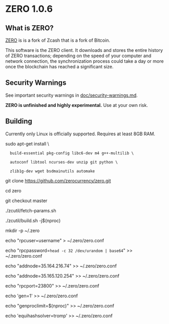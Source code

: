 ZERO 1.0.6
===========

What is ZERO?
--------------

[ZERO](https://github.com/zerocurrency/zero) is is a fork of Zcash that is a fork of Bitcoin.

This software is the ZERO client. It downloads and stores the entire history
of ZERO transactions; depending on the speed of your computer and network
connection, the synchronization process could take a day or more once the
blockchain has reached a significant size.

Security Warnings
-----------------

See important security warnings in
[doc/security-warnings.md](doc/security-warnings.md).

**ZERO is unfinished and highly experimental.** Use at your own risk.

Building
--------

Currently only Linux is officially supported.
Requires at least 8GB RAM.


sudo apt-get install \

      build-essential pkg-config libc6-dev m4 g++-multilib \

      autoconf libtool ncurses-dev unzip git python \

      zlib1g-dev wget bsdmainutils automake


git clone https://github.com/zerocurrency/zero.git

cd zero

git checkout master

./zcutil/fetch-params.sh

./zcutil/build.sh -j$(nproc)

mkdir -p ~/.zero

echo "rpcuser=username" > ~/.zero/zero.conf

echo "rpcpassword=`head -c 32 /dev/urandom | base64`" >> ~/.zero/zero.conf

echo "addnode=35.164.216.74" >> ~/.zero/zero.conf

echo "addnode=35.165.120.254" >> ~/.zero/zero.conf

echo "rpcport=23800" >> ~/.zero/zero.conf

echo 'gen=1' >> ~/.zero/zero.conf

echo "genproclimit=$(nproc)" >> ~/.zero/zero.conf

echo 'equihashsolver=tromp' >> ~/.zero/zero.conf




